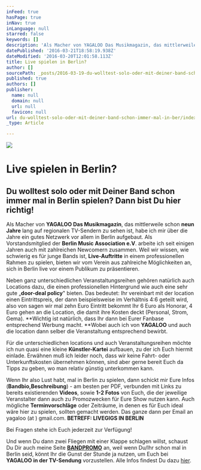 ```yaml
---
inFeed: true
hasPage: true
inNav: true
inLanguage: null
starred: false
keywords: []
description: 'Als Macher von YAGALOO Das Musikmagazin, das mittlerweile schon neun Jahre lang auf regionalen TV-Sendern zu sehen ist, habe ich mir über die Jahre ein gutes Netzwerk vor allem in Berlin aufgebaut. Als Vorstandsmitglied der Berlin Music Association e.V. arbeite ich seit einigen Jahren auch mit zahlreichen Newcomern zusammen. Weil wir wissen, wie schwierig es für junge Bands ist, Live-Auftritte in einem professionellen Rahmen zu spielen, bieten wir vom Verein aus zahlreiche Möglichkeiten an, sich in Berlin live vor einem Publikum zu präsentieren.'
datePublished: '2016-03-21T18:58:19.938Z'
dateModified: '2016-03-20T12:01:58.113Z'
title: Live spielen in Berlin?
author: []
sourcePath: _posts/2016-03-19-du-wolltest-solo-oder-mit-deiner-band-schon-immer-mal-in-ber.md
published: true
authors: []
publisher:
  name: null
  domain: null
  url: null
  favicon: null
url: du-wolltest-solo-oder-mit-deiner-band-schon-immer-mal-in-ber/index.html
_type: Article

---
```

![](https://the-grid-user-content.s3-us-west-2.amazonaws.com/6b61f967-b78f-4e78-9ddb-9372751e973f.jpg)

# Live spielen in Berlin?

## Du wolltest solo oder mit Deiner Band schon immer mal in Berlin spielen? Dann bist Du hier richtig!

Als Macher von **YAGALOO Das Musikmagazin**, das mittlerweile schon **neun Jahre** lang auf regionalen TV-Sendern zu sehen ist, habe ich mir über die Jahre ein gutes Netzwerk vor allem in Berlin aufgebaut. Als Vorstandsmitglied der **Berlin Music Association e.V**. arbeite ich seit einigen Jahren auch mit zahlreichen Newcomern zusammen. Weil wir wissen, wie schwierig es für junge Bands ist, **Live-Auftritte** in einem professionellen Rahmen zu spielen, bieten wir vom Verein aus zahlreiche Möglichkeiten an, sich in Berlin live vor einem Publikum zu präsentieren.

Neben ganz unterschiedlichen Veranstaltungsreihen gehören natürlich auch Locations dazu, die einen professionellen Hintergrund wie auch eine sehr gute „**door-deal policy**" bieten. Das bedeutet: Ihr vereinbart mit der location einen Eintrittspreis, der dann beispielsweise im Verhältnis 4:6 geteilt wird, also von sagen wir mal zehn Euro Eintritt bekommt Ihr 6 Euro als Honorar, 4 Euro gehen an die Location, die damit ihre Kosten deckt (Personal, Strom, Gema). **Wichtig ist natürlich, dass Ihr dann bei Eurer Fanbase entsprechend Werbung macht. **Wobei auch ich von **YAGALOO** und auch die location dann selber die Veranstaltung entsprechend bewirbt.

Für die unterschiedlichen locations und auch Veranstaltungsreihen möchte ich nun quasi eine kleine **Künstler-Kartei** aufbauen, zu der ich Euch hiermit einlade. Erwähnen muß ich leider noch, dass wir keine Fahrt- oder Unterkunftskosten übernehmen können, sind aber gerne bereit Euch da Tipps zu geben, wo man relativ günstig unterkommen kann. 

Wenn Ihr also Lust habt, mal in Berlin zu spielen, dann schickt mir Eure Infos (**Bandbio,Beschreibung**) - am besten per PDF, verbunden mit Links zu bereits existierenden **Videos**, sowie **1-2 Fotos** von Euch, die der jeweilige Veranstalter dann auch zu Promozwecken für Eure Show nutzen kann. Auch mögliche **Terminvorschläge** oder Zeiträume, in denen es für Euch ideal wäre hier zu spielen, sollten gemacht werden. Das ganze dann per Email an yagaloo (at ) gmail.com. **BETREFF: LIVEGIGS IN BERLIN**

Bei Fragen stehe ich Euch jederzeit zur Verfügung!

Und wenn Du dann zwei Fliegen mit einer Klappe schlagen willst, schaust Du Dir auch meine Seite [**BANDPROMO**][0] an, weil wenn Du/Ihr schon mal in Berlin seid, könnt Ihr die Gunst der Stunde ja nutzen, um Euch bei **YAGALOO in der TV-Sendung** vorzustellen. Alle Infos findest Du dazu [hier][0].

[0]: https://thegrid.ai/howiesyagaloo/tv-und-online-promotion-fur-dich-und-deine-band/